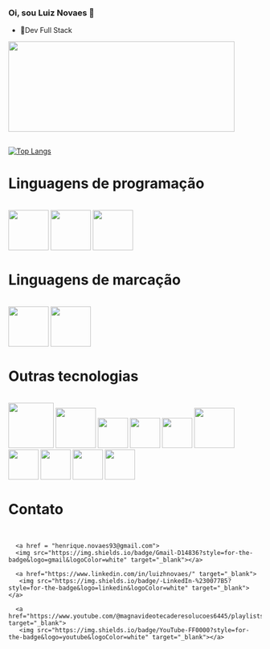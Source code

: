 ### Oi, sou Luiz Novaes 👋


- 🔭Dev Full Stack

<div align-item=center>
 <a href="https://github.com/LuizHenriqueLeandroNovaes">
  <img width="450em" height="180em" src="https://github-readme-stats-sigma-five.vercel.app/api?username=LuizHenriqueLeandroNovaes&show_icons=true&theme=nightowl&include_all_commits=true&count_private=true&custom_title=LuizHenriqueLeandroNovaes%20Roza%20%27s%20GitHub%20Stats"/>
  
</div>
 
 ##
 
 [![Top Langs](https://github-readme-stats.vercel.app/api/top-langs/?username=LuizHenriqueLeandroNovaes)](https://github.com/anuraghazra/github-readme-stats)

##
 
 <h1><b>Linguagens de programação</b></h1> <br>

<div>
            <img  height="80em"src="https://cdn.jsdelivr.net/gh/devicons/devicon/icons/javascript/javascript-plain.svg" />
           <img height="80em" src="https://cdn.jsdelivr.net/gh/devicons/devicon/icons/python/python-original.svg" />
           <img height="80em" src="https://cdn.jsdelivr.net/gh/devicons/devicon/icons/c/c-original.svg" />
</div>
 
 <h1>Linguagens de marcação</h1> <br>
 
 <div>
            <img height="80em" src="https://cdn.jsdelivr.net/gh/devicons/devicon/icons/html5/html5-original.svg" />
            <img height="80em" src="https://cdn.jsdelivr.net/gh/devicons/devicon/icons/css3/css3-original.svg" />
  </div>
 
 <h1>Outras tecnologias</h1> <br>
 
 <div>
            <img height="90em"src="https://cdn.jsdelivr.net/gh/devicons/devicon/icons/nodejs/nodejs-original-wordmark.svg" />
            <img height="80em" src="https://cdn.jsdelivr.net/gh/devicons/devicon/icons/npm/npm-original-wordmark.svg" />
             <img height="60em"src="https://cdn.jsdelivr.net/gh/devicons/devicon/icons/postgresql/postgresql-original-wordmark.svg" />
            <img height="60em" src="https://cdn.jsdelivr.net/gh/devicons/devicon/icons/react/react-original-wordmark.svg" />
             <img height="60em" src="https://cdn.iconscout.com/icon/free/png-512/figma-3521426-2944870.png?f=avif&w=256" />  
            <img height="80em" src="https://cdn.jsdelivr.net/gh/devicons/devicon/icons/arduino/arduino-original-wordmark.svg" />
            <img height="60em" src="https://cdn.jsdelivr.net/gh/devicons/devicon/icons/canva/canva-original.svg" />
            <img height="60em" src="https://cdn.jsdelivr.net/gh/devicons/devicon/icons/git/git-original.svg" />
            <img height="60em" src="https://cdn.jsdelivr.net/gh/devicons/devicon/icons/github/github-original.svg" />
            <img height="60em" src="https://cdn.jsdelivr.net/gh/devicons/devicon/icons/heroku/heroku-plain-wordmark.svg" />      
</div>

 ##
 
  <h1>Contato</h1> <br>
 
<div>

      <a href = "henrique.novaes93@gmail.com">
      <img src="https://img.shields.io/badge/Gmail-D14836?style=for-the-badge&logo=gmail&logoColor=white" target="_blank"></a>

      <a href="https://www.linkedin.com/in/luizhnovaes/" target="_blank">
       <img src="https://img.shields.io/badge/-LinkedIn-%230077B5?style=for-the-badge&logo=linkedin&logoColor=white" target="_blank"></a>

      <a href="https://www.youtube.com/@magnavideotecaderesolucoes6445/playlists" target="_blank">
       <img src="https://img.shields.io/badge/YouTube-FF0000?style=for-the-badge&logo=youtube&logoColor=white" target="_blank"></a>

</div>



 
            




